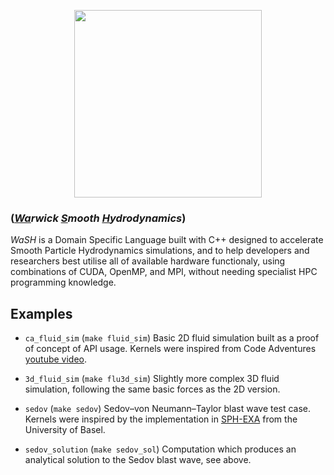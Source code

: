 <p align="center">
<img src="https://media.discordapp.net/attachments/1121841795110817815/1226668890554109962/file-b9BWPvX3spVl6CUzCGi3jPij.png?ex=66259b6d&is=6613266d&hm=e5f697836a404bc7df0b621b3cd253bed798f316387a861fed3f0f15cee0f0ba&=&format=webp&quality=lossless&width=683&height=683" width="300" align="center">
</p>

### (<em><strong><u><ins>Wa</ins></u></strong>rwick <strong><u><ins>S</ins></u></strong>mooth <strong><u><ins>H</ins></u></strong>ydrodynamics</em>)

<em>WaSH</em> is a Domain Specific Language built with C++ designed to accelerate Smooth Particle Hydrodynamics simulations, and to help developers and researchers best utilise all of available hardware functionaly, using combinations of CUDA, OpenMP, and MPI, without needing specialist HPC programming knowledge.

## Examples
- `ca_fluid_sim` (`make fluid_sim`) Basic 2D fluid simulation built as a proof of concept of API usage. Kernels were inspired from Code Adventures [youtube video](https://www.youtube.com/watch?v=rSKMYc1CQHE).

- `3d_fluid_sim` (`make flu3d_sim`) Slightly more complex 3D fluid simulation, following the same basic forces as the 2D version.

- `sedov` (`make sedov`) Sedov–von Neumann–Taylor blast wave test case. Kernels were inspired by the implementation in [SPH-EXA](https://github.com/unibas-dmi-hpc/SPH-EXA) from the University of Basel.

- `sedov_solution` (`make sedov_sol`) Computation which produces an analytical solution to the Sedov blast wave, see above.


